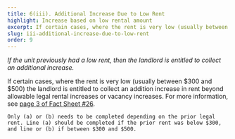 ```yaml
---
title: 6(iii). Additional Increase Due to Low Rent
highlight: Increase based on low rental amount
excerpt: If certain cases, where the rent is very low (usually between $300 and $500)
slug: iii-additional-increase-due-to-low-rent
order: 9
---
```


_If the unit previously had a low rent, then the landlord is entitled to collect an additional increase._

If certain cases, where the rent is very low (usually between $300 and $500) the landlord is entitled to collect an addition increase in rent beyond allowable legal rental increases or vacancy increases. For more information, see [page 3 of Fact Sheet #26](https://hcr.ny.gov/system/files/documents/2018/09/orafac26.pdf).

`Only (a) or (b) needs to be completed depending on the prior legal rent. Line (a) should be completed if the prior rent was below $300, and line or (b) if between $300 and $500.`
